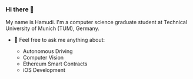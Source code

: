 ### Hi there 👋

My name is Hamudi. I'm a computer science graduate student at Technical University of Munich (TUM), Germany.

- 💬 Feel free to ask me anything about:

  * Autonomous Driving
  * Computer Vision
  * Ethereum Smart Contracts
  * iOS Development

